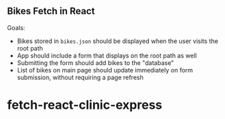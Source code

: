 ## Bikes Fetch in React

Goals:
*   Bikes stored in `bikes.json` should be displayed when the user visits the root path
*   App should include a form that displays on the root path as well
*   Submitting the form should add bikes to the "database"
*   List of bikes on main page should update immediately on form submission, without requiring a page refresh
# fetch-react-clinic-express
